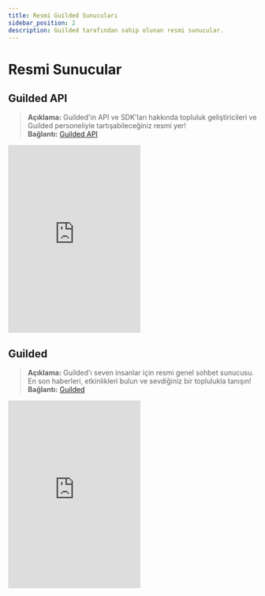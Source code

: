 ```yaml
---
title: Resmi Guilded Sunucuları
sidebar_position: 2
description: Guilded tarafından sahip olunan resmi sunucular.
---
```


# Resmi Sunucular

## Guilded API

> **Açıklama:** Guilded'in API ve SDK'ları hakkında topluluk geliştiricileri ve Guilded personeliyle tartışabileceğiniz resmi yer!   <br/>
**Bağlantı:** [Guilded API](https://guilded.gg/API-Official)

<iframe src="https://www.guilded.gg/canvas_index.html?route=%2Fcanvas%2Fembed%2Fteamcard%2FQR46qKZE" width="268" height="380" frameborder="0" scrolling="no"></iframe>

## Guilded

> **Açıklama:** Guilded'ı seven insanlar için resmi genel sohbet sunucusu. En son haberleri, etkinlikleri bulun ve sevdiğiniz bir toplulukla tanışın!   <br/>
**Bağlantı:** [Guilded](https://guilded.gg/Guilded-Official)

<iframe src="https://www.guilded.gg/canvas_index.html?route=%2Fcanvas%2Fembed%2Fteamcard%2FwlVr3Ggl" width="268" height="380" frameborder="0" scrolling="no"></iframe>
